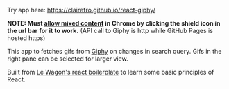 Try app here: https://clairefro.github.io/react-giphy/

**NOTE: Must [allow mixed content](https://pearsonnacommunity.force.com/support/s/article/How-to-display-mixed-content-with-Google-Chrome-Internet-Explorer-or-Firefox-1408394589290) in Chrome by clicking the shield icon in the url bar for it to work.** (API call to Giphy is http while GitHub Pages is hosted https)

This app to fetches gifs from [Giphy](https://giphy.com/) on changes in search query. Gifs in the right pane can be selected for larger view.

Built from [Le Wagon's react boilerplate](https://github.com/lewagon/react-boilerplate) to learn some basic principles of React.



